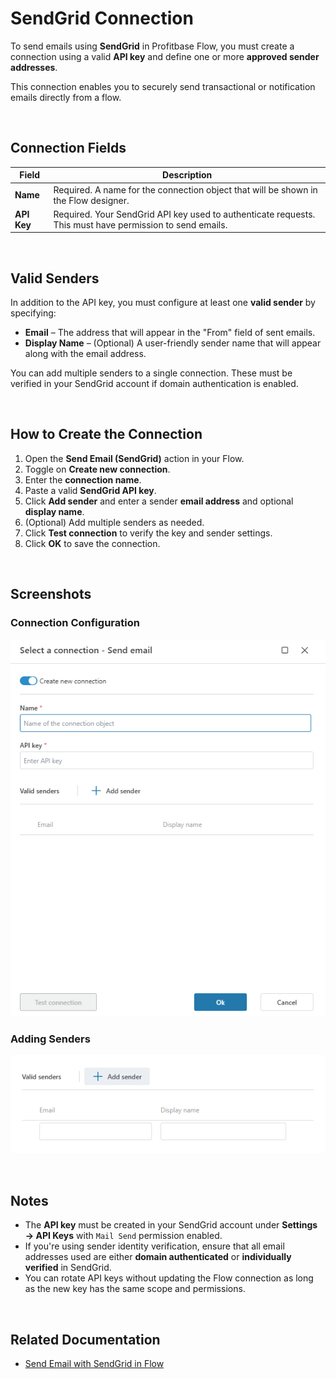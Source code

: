 # SendGrid Connection

To send emails using **SendGrid** in Profitbase Flow, you must create a connection using a valid **API key** and define one or more **approved sender addresses**.

This connection enables you to securely send transactional or notification emails directly from a flow.

<br/>

## Connection Fields

| Field       | Description |
|-------------|-------------|
| **Name**    | Required. A name for the connection object that will be shown in the Flow designer. |
| **API Key** | Required. Your SendGrid API key used to authenticate requests. This must have permission to send emails. |

<br/>

## Valid Senders

In addition to the API key, you must configure at least one **valid sender** by specifying:

- **Email** – The address that will appear in the "From" field of sent emails.
- **Display Name** – (Optional) A user-friendly sender name that will appear along with the email address.

You can add multiple senders to a single connection. These must be verified in your SendGrid account if domain authentication is enabled.

<br/>

## How to Create the Connection

1. Open the **Send Email (SendGrid)** action in your Flow.
2. Toggle on **Create new connection**.
3. Enter the **connection name**.
4. Paste a valid **SendGrid API key**.
5. Click **Add sender** and enter a sender **email address** and optional **display name**.
6. (Optional) Add multiple senders as needed.
7. Click **Test connection** to verify the key and sender settings.
8. Click **OK** to save the connection.

<br/>

## Screenshots

### Connection Configuration
![SendGrid Connection](../../../../images/flow/sendgrid-connection.png)

### Adding Senders
![SendGrid Valid Senders](../../../../images/flow/sendgrid-connection-senders.png)

<br/>

## Notes

- The **API key** must be created in your SendGrid account under **Settings → API Keys** with `Mail Send` permission enabled.
- If you're using sender identity verification, ensure that all email addresses used are either **domain authenticated** or **individually verified** in SendGrid.
- You can rotate API keys without updating the Flow connection as long as the new key has the same scope and permissions.

<br/>

## Related Documentation

- [Send Email with SendGrid in Flow](send-email.md)